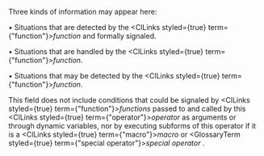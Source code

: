  Three kinds of information may appear here: 



*•* Situations that are detected by the <ClLinks styled={true} term={"function"}><i>function</i></ClLinks> and formally signaled. 



*•* Situations that are handled by the <ClLinks styled={true} term={"function"}><i>function</i></ClLinks>. 



*•* Situations that may be detected by the <ClLinks styled={true} term={"function"}><i>function</i></ClLinks>. 



This field does not include conditions that could be signaled by <ClLinks styled={true} term={"function"}><i>functions</i></ClLinks> passed to and called by this <ClLinks styled={true} term={"operator"}><i>operator</i></ClLinks> as arguments or through dynamic variables, nor by executing subforms of this operator if it is a <ClLinks styled={true} term={"macro"}><i>macro</i></ClLinks> or <GlossaryTerm styled={true} term={"special operator"}><i>special operator</i></GlossaryTerm> .  








